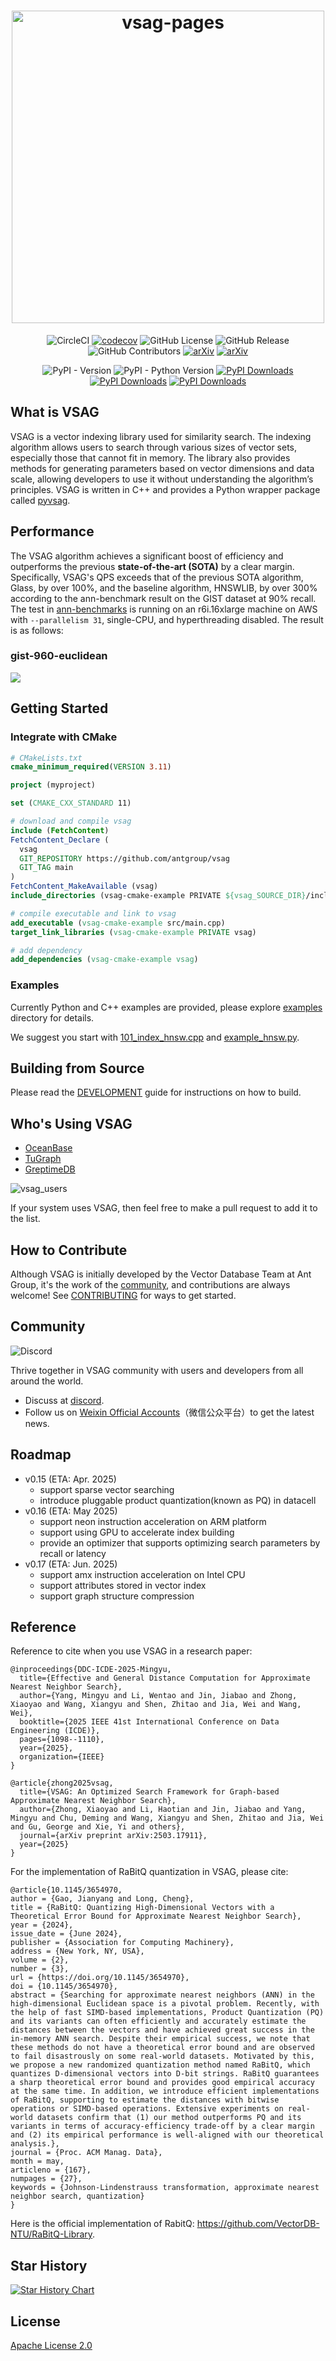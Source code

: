<div align="center">
  <h1><img alt="vsag-pages" src="docs/banner.svg" width=500/></h1>

![CircleCI](https://img.shields.io/circleci/build/github/antgroup/vsag?logo=circleci&label=CircleCI)
[![codecov](https://codecov.io/gh/antgroup/vsag/graph/badge.svg?token=KDT3SpPMYS)](https://codecov.io/gh/antgroup/vsag)
![GitHub License](https://img.shields.io/github/license/antgroup/vsag)
![GitHub Release](https://img.shields.io/github/v/release/antgroup/vsag?label=last%20release)
![GitHub Contributors](https://img.shields.io/github/contributors/antgroup/vsag)
[![arXiv](https://badgen.net/static/arXiv/2404.16322/red)](http://arxiv.org/abs/2404.16322)
[![arXiv](https://badgen.net/static/arXiv/2503.17911/red)](http://arxiv.org/abs/2503.17911)

![PyPI - Version](https://img.shields.io/pypi/v/pyvsag)
![PyPI - Python Version](https://img.shields.io/pypi/pyversions/pyvsag)
[![PyPI Downloads](https://static.pepy.tech/badge/pyvsag)](https://pepy.tech/projects/pyvsag)
[![PyPI Downloads](https://static.pepy.tech/badge/pyvsag/month)](https://pepy.tech/projects/pyvsag)
[![PyPI Downloads](https://static.pepy.tech/badge/pyvsag/week)](https://pepy.tech/projects/pyvsag)
</div>


## What is VSAG

VSAG is a vector indexing library used for similarity search. The indexing algorithm allows users to search through various sizes of vector sets, especially those that cannot fit in memory. The library also provides methods for generating parameters based on vector dimensions and data scale, allowing developers to use it without understanding the algorithm’s principles. VSAG is written in C++ and provides a Python wrapper package called [pyvsag](https://pypi.org/project/pyvsag/).

## Performance
The VSAG algorithm achieves a significant boost of efficiency and outperforms the previous **state-of-the-art (SOTA)** by a clear margin. Specifically, VSAG's QPS exceeds that of the previous SOTA algorithm, Glass, by over 100%, and the baseline algorithm, HNSWLIB, by over 300% according to the ann-benchmark result on the GIST dataset at 90% recall.
The test in [ann-benchmarks](https://ann-benchmarks.com/) is running on an r6i.16xlarge machine on AWS with `--parallelism 31`, single-CPU, and hyperthreading disabled.
The result is as follows:

### gist-960-euclidean
![](./docs/gist-960-euclidean_10_euclidean.png)

## Getting Started
### Integrate with CMake
```cmake
# CMakeLists.txt
cmake_minimum_required(VERSION 3.11)

project (myproject)

set (CMAKE_CXX_STANDARD 11)

# download and compile vsag
include (FetchContent)
FetchContent_Declare (
  vsag
  GIT_REPOSITORY https://github.com/antgroup/vsag
  GIT_TAG main
)
FetchContent_MakeAvailable (vsag)
include_directories (vsag-cmake-example PRIVATE ${vsag_SOURCE_DIR}/include)

# compile executable and link to vsag
add_executable (vsag-cmake-example src/main.cpp)
target_link_libraries (vsag-cmake-example PRIVATE vsag)

# add dependency
add_dependencies (vsag-cmake-example vsag)
```
### Examples

Currently Python and C++ examples are provided, please explore [examples](./examples/) directory for details.

We suggest you start with [101_index_hnsw.cpp](./examples/cpp/101_index_hnsw.cpp) and [example_hnsw.py](./examples/python/example_hnsw.py).

## Building from Source
Please read the [DEVELOPMENT](./DEVELOPMENT.md) guide for instructions on how to build.

## Who's Using VSAG
- [OceanBase](https://github.com/oceanbase/oceanbase)
- [TuGraph](https://github.com/TuGraph-family/tugraph-db)
- [GreptimeDB](https://github.com/GreptimeTeam/greptimedb)

![vsag_users](./docs/vsag_users.svg)

If your system uses VSAG, then feel free to make a pull request to add it to the list.

## How to Contribute
Although VSAG is initially developed by the Vector Database Team at Ant Group, it's the work of
the [community](https://github.com/antgroup/vsag/graphs/contributors), and contributions are always welcome!
See [CONTRIBUTING](./CONTRIBUTING.md) for ways to get started.

## Community
![Discord](https://img.shields.io/discord/1298249687836393523?logo=discord&label=Discord)

Thrive together in VSAG community with users and developers from all around the world.

- Discuss at [discord](https://discord.com/invite/JyDmUzuhrp).
- Follow us on [Weixin Official Accounts](./docs/weixin-qr.jpg)（微信公众平台）to get the latest news.

## Roadmap
- v0.15 (ETA: Apr. 2025)
  - support sparse vector searching
  - introduce pluggable product quantization(known as PQ) in datacell
- v0.16 (ETA: May 2025)
  - support neon instruction acceleration on ARM platform
  - support using GPU to accelerate index building
  - provide an optimizer that supports optimizing search parameters by recall or latency
- v0.17 (ETA: Jun. 2025)
  - support amx instruction acceleration on Intel CPU
  - support attributes stored in vector index
  - support graph structure compression

## Reference
Reference to cite when you use VSAG in a research paper:
```
@inproceedings{DDC-ICDE-2025-Mingyu,
  title={Effective and General Distance Computation for Approximate Nearest Neighbor Search},
  author={Yang, Mingyu and Li, Wentao and Jin, Jiabao and Zhong, Xiaoyao and Wang, Xiangyu and Shen, Zhitao and Jia, Wei and Wang, Wei},
  booktitle={2025 IEEE 41st International Conference on Data Engineering (ICDE)},
  pages={1098--1110},
  year={2025},
  organization={IEEE}
}

@article{zhong2025vsag,
  title={VSAG: An Optimized Search Framework for Graph-based Approximate Nearest Neighbor Search},
  author={Zhong, Xiaoyao and Li, Haotian and Jin, Jiabao and Yang, Mingyu and Chu, Deming and Wang, Xiangyu and Shen, Zhitao and Jia, Wei and Gu, George and Xie, Yi and others},
  journal={arXiv preprint arXiv:2503.17911},
  year={2025}
}
```

For the implementation of RaBitQ quantization in VSAG, please cite:
```
@article{10.1145/3654970,
author = {Gao, Jianyang and Long, Cheng},
title = {RaBitQ: Quantizing High-Dimensional Vectors with a Theoretical Error Bound for Approximate Nearest Neighbor Search},
year = {2024},
issue_date = {June 2024},
publisher = {Association for Computing Machinery},
address = {New York, NY, USA},
volume = {2},
number = {3},
url = {https://doi.org/10.1145/3654970},
doi = {10.1145/3654970},
abstract = {Searching for approximate nearest neighbors (ANN) in the high-dimensional Euclidean space is a pivotal problem. Recently, with the help of fast SIMD-based implementations, Product Quantization (PQ) and its variants can often efficiently and accurately estimate the distances between the vectors and have achieved great success in the in-memory ANN search. Despite their empirical success, we note that these methods do not have a theoretical error bound and are observed to fail disastrously on some real-world datasets. Motivated by this, we propose a new randomized quantization method named RaBitQ, which quantizes D-dimensional vectors into D-bit strings. RaBitQ guarantees a sharp theoretical error bound and provides good empirical accuracy at the same time. In addition, we introduce efficient implementations of RaBitQ, supporting to estimate the distances with bitwise operations or SIMD-based operations. Extensive experiments on real-world datasets confirm that (1) our method outperforms PQ and its variants in terms of accuracy-efficiency trade-off by a clear margin and (2) its empirical performance is well-aligned with our theoretical analysis.},
journal = {Proc. ACM Manag. Data},
month = may,
articleno = {167},
numpages = {27},
keywords = {Johnson-Lindenstrauss transformation, approximate nearest neighbor search, quantization}
}
```

Here is the official implementation of RabitQ: https://github.com/VectorDB-NTU/RaBitQ-Library.

## Star History

[![Star History Chart](https://api.star-history.com/svg?repos=antgroup/vsag&type=Date)](https://star-history.com/#antgroup/vsag&Date)

## License
[Apache License 2.0](./LICENSE)

